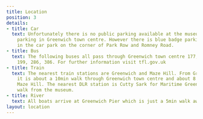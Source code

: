 ```yaml
---
title: Location
position: 3
details:
- title: Car
  text: Unfortunately there is no public parking available at the museum and limited
    parking in Greenwich town centre. However there is blue badge parking area available
    in the car park on the corner of Park Row and Romney Road.
- title: Bus
  text: The following buses all pass through Greenwich town centre 177, 180, 188,
    199, 286, 386. For further information visit tfl.gov.uk
- title: Train
  text: The nearest train stations are Greenwich and Maze Hill. From Greenwich station
    it is about a 10min walk through Greenwich town centre and about 8 mins walk from
    Maze Hill. The nearest DLR station is Cutty Sark for Maritime Greenwich, a 5min
    walk from the museum.
- title: River
  text: All boats arrive at Greenwich Pier which is just a 5min walk away.
layout: location
---
```


